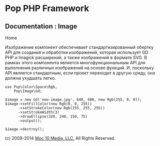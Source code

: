 Pop PHP Framework
=================

Documentation : Image
---------------------

Home

Изображение компонент обеспечивает стандартизированный обертку API для
создания и обработки изображений, которая использует GD PHP и Imagick
расширений, а также изображений в формате SVG. В рамках этого компонента
является многофункциональным API для выполнения различных изображений на
основе функций. И, поскольку API является стандартным, если проект
переходит в другую среду, она должна ухудшать легко.

    use Pop\Color\Space\Rgb,
        Pop\Image\Gd;

    $image = new Gd('new-image.jpg', 640, 480, new Rgb(255, 0, 0));
    $image->setFillColor(new Rgb(0, 0, 255))
          ->setStrokeColor(new Rgb(255, 255, 255))
          ->setStrokeWidth(3)
          ->drawEllipse(320, 240, 150, 75)
          ->output();

    $image->destroy();

\(c) 2009-2014 [Moc 10 Media, LLC.](http://www.moc10media.com) All
Rights Reserved.
